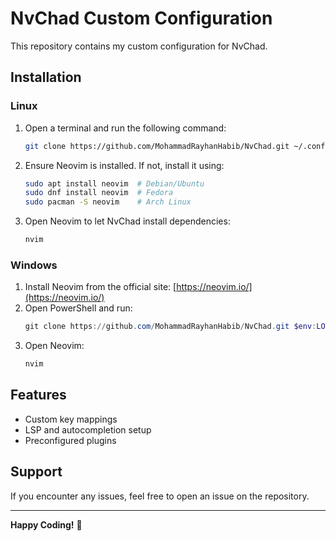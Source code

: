 # NvChad Custom Configuration

This repository contains my custom configuration for NvChad.

## Installation

### Linux

1. Open a terminal and run the following command:
   ```sh
   git clone https://github.com/MohammadRayhanHabib/NvChad.git ~/.config/nvim
   ```
2. Ensure Neovim is installed. If not, install it using:
   ```sh
   sudo apt install neovim  # Debian/Ubuntu
   sudo dnf install neovim  # Fedora
   sudo pacman -S neovim    # Arch Linux
   ```
3. Open Neovim to let NvChad install dependencies:
   ```sh
   nvim
   ```

### Windows

1. Install Neovim from the official site: [https://neovim.io/](https://neovim.io/)
2. Open PowerShell and run:
   ```powershell
   git clone https://github.com/MohammadRayhanHabib/NvChad.git $env:LOCALAPPDATA\nvim
   ```
3. Open Neovim:
   ```sh
   nvim
   ```

## Features
- Custom key mappings
- LSP and autocompletion setup
- Preconfigured plugins

## Support
If you encounter any issues, feel free to open an issue on the repository.

---
**Happy Coding!** 🚀

